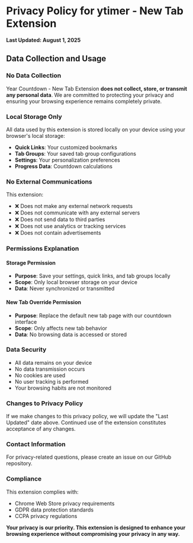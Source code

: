 # Privacy Policy for ytimer - New Tab Extension

**Last Updated: August 1, 2025**

## Data Collection and Usage

### No Data Collection
Year Countdown - New Tab Extension **does not collect, store, or transmit any personal data**. We are committed to protecting your privacy and ensuring your browsing experience remains completely private.

### Local Storage Only
All data used by this extension is stored locally on your device using your browser's local storage:
- **Quick Links**: Your customized bookmarks
- **Tab Groups**: Your saved tab group configurations  
- **Settings**: Your personalization preferences
- **Progress Data**: Countdown calculations

### No External Communications
This extension:
- ❌ Does not make any external network requests
- ❌ Does not communicate with any external servers
- ❌ Does not send data to third parties
- ❌ Does not use analytics or tracking services
- ❌ Does not contain advertisements

### Permissions Explanation

#### Storage Permission
- **Purpose**: Save your settings, quick links, and tab groups locally
- **Scope**: Only local browser storage on your device
- **Data**: Never synchronized or transmitted

#### New Tab Override Permission
- **Purpose**: Replace the default new tab page with our countdown interface
- **Scope**: Only affects new tab behavior
- **Data**: No browsing data is accessed or stored

### Data Security
- All data remains on your device
- No data transmission occurs
- No cookies are used
- No user tracking is performed
- Your browsing habits are not monitored

### Changes to Privacy Policy
If we make changes to this privacy policy, we will update the "Last Updated" date above. Continued use of the extension constitutes acceptance of any changes.

### Contact Information
For privacy-related questions, please create an issue on our GitHub repository.

### Compliance
This extension complies with:
- Chrome Web Store privacy requirements
- GDPR data protection standards
- CCPA privacy regulations

**Your privacy is our priority. This extension is designed to enhance your browsing experience without compromising your privacy in any way.**
